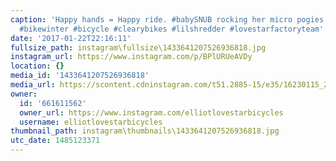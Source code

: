 ```yaml
---
caption: 'Happy hands = Happy ride. #babySNUB rocking her micro pogies today. #cycling
  #bikewinter #bicycle #clearybikes #lilshredder #lovestarfactoryteam'
date: '2017-01-22T22:16:11'
fullsize_path: instagram\fullsize\1433641207526936818.jpg
instagram_url: https://www.instagram.com/p/BPlURUeAVDy
location: {}
media_id: '1433641207526936818'
media_url: https://scontent.cdninstagram.com/t51.2885-15/e35/16230115_273374663079348_486327139860217856_n.jpg?ig_cache_key=MTQzMzY0MTIwNzUyNjkzNjgxOA%3D%3D.2
owner:
  id: '661611562'
  owner_url: https://www.instagram.com/elliotlovestarbicycles
  username: elliotlovestarbicycles
thumbnail_path: instagram\thumbnails\1433641207526936818.jpg
utc_date: 1485123371
---
```

